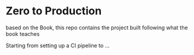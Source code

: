 # Zero to Production 

based on the Book, this repo contains the project
built following what the book teaches

Starting from setting up a CI pipeline
to ...